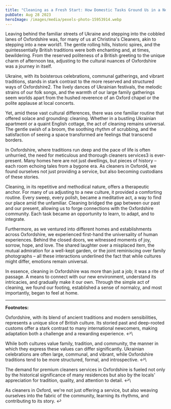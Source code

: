 ```yaml
---
title: "Cleaning as a Fresh Start: How Domestic Tasks Ground Us in a New Country"
pubDate: Aug 28 2023
heroImage: /images/media/pexels-photo-15953914.webp
---
```

Leaving behind the familiar streets of Ukraine and stepping into the cobbled lanes of Oxfordshire was, for many of us at Christina's Cleaners, akin to stepping into a new world1. The gentle rolling hills, historic spires, and the quintessentially British traditions were both enchanting and, at times, bewildering. From the reserved politeness of a British greeting to the unique charm of afternoon tea, adjusting to the cultural nuances of Oxfordshire was a journey in itself.

Ukraine, with its boisterous celebrations, communal gatherings, and vibrant traditions, stands in stark contrast to the more reserved and structured ways of Oxfordshire2. The lively dances of Ukrainian festivals, the melodic strains of our folk songs, and the warmth of our large family gatherings seem worlds apart from the hushed reverence of an Oxford chapel or the polite applause at local concerts.

Yet, amid these vast cultural differences, there was one familiar routine that offered solace and grounding: cleaning. Whether in a bustling Ukrainian apartment or a quaint English cottage, the act of cleaning remains universal. The gentle swish of a broom, the soothing rhythm of scrubbing, and the satisfaction of seeing a space transformed are feelings that transcend borders.

In Oxfordshire, where traditions run deep and the pace of life is often unhurried, the need for meticulous and thorough cleaners services3 is ever-present. Many homes here are not just dwellings, but pieces of history – each room echoing tales from a bygone era. As cleaners in Oxford4, we found ourselves not just providing a service, but also becoming custodians of these stories.

Cleaning, in its repetitive and methodical nature, offers a therapeutic anchor. For many of us adjusting to a new culture, it provided a comforting routine. Every sweep, every polish, became a meditative act, a way to find our place amid the unfamiliar. Cleaning bridged the gap between our past and our present, allowing us to forge connections with the Oxfordshire community. Each task became an opportunity to learn, to adapt, and to integrate.

Furthermore, as we ventured into different homes and establishments across Oxfordshire, we experienced first-hand the universality of human experiences. Behind the closed doors, we witnessed moments of joy, sorrow, hope, and love. The shared laughter over a misplaced item, the mutual admiration for a well-kept garden, or the joint reminiscing over family photographs – all these interactions underlined the fact that while cultures might differ, emotions remain universal.

In essence, cleaning in Oxfordshire was more than just a job; it was a rite of passage. A means to connect with our new environment, understand its intricacies, and gradually make it our own. Through the simple act of cleaning, we found our footing, established a sense of normalcy, and most importantly, began to feel at home.

- - -

**Footnotes:**

Oxfordshire, with its blend of ancient traditions and modern sensibilities, represents a unique slice of British culture. Its storied past and deep-rooted customs offer a stark contrast to many international newcomers, making adaptation both a challenge and a rewarding experience. ↩\

While both cultures value family, tradition, and community, the manner in which they express these values can differ significantly. Ukrainian celebrations are often large, communal, and vibrant, while Oxfordshire traditions tend to be more structured, formal, and introspective. ↩\

The demand for premium cleaners services in Oxfordshire is fueled not only by the historical significance of many residences but also by the locals' appreciation for tradition, quality, and attention to detail. ↩\

As cleaners in Oxford, we're not just offering a service, but also weaving ourselves into the fabric of the community, learning its rhythms, and contributing to its story. ↩